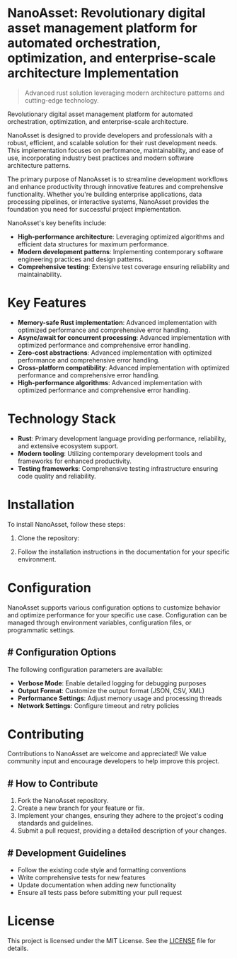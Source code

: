<!-- fallback_NanoAsset_20250802101624_26922 -->

# NanoAsset: Revolutionary digital asset management platform for automated orchestration, optimization, and enterprise-scale architecture Implementation
> Advanced rust solution leveraging modern architecture patterns and cutting-edge technology.

Revolutionary digital asset management platform for automated orchestration, optimization, and enterprise-scale architecture.

NanoAsset is designed to provide developers and professionals with a robust, efficient, and scalable solution for their rust development needs. This implementation focuses on performance, maintainability, and ease of use, incorporating industry best practices and modern software architecture patterns.

The primary purpose of NanoAsset is to streamline development workflows and enhance productivity through innovative features and comprehensive functionality. Whether you're building enterprise applications, data processing pipelines, or interactive systems, NanoAsset provides the foundation you need for successful project implementation.

NanoAsset's key benefits include:

* **High-performance architecture**: Leveraging optimized algorithms and efficient data structures for maximum performance.
* **Modern development patterns**: Implementing contemporary software engineering practices and design patterns.
* **Comprehensive testing**: Extensive test coverage ensuring reliability and maintainability.

# Key Features

* **Memory-safe Rust implementation**: Advanced implementation with optimized performance and comprehensive error handling.
* **Async/await for concurrent processing**: Advanced implementation with optimized performance and comprehensive error handling.
* **Zero-cost abstractions**: Advanced implementation with optimized performance and comprehensive error handling.
* **Cross-platform compatibility**: Advanced implementation with optimized performance and comprehensive error handling.
* **High-performance algorithms**: Advanced implementation with optimized performance and comprehensive error handling.

# Technology Stack

* **Rust**: Primary development language providing performance, reliability, and extensive ecosystem support.
* **Modern tooling**: Utilizing contemporary development tools and frameworks for enhanced productivity.
* **Testing frameworks**: Comprehensive testing infrastructure ensuring code quality and reliability.

# Installation

To install NanoAsset, follow these steps:

1. Clone the repository:


2. Follow the installation instructions in the documentation for your specific environment.

# Configuration

NanoAsset supports various configuration options to customize behavior and optimize performance for your specific use case. Configuration can be managed through environment variables, configuration files, or programmatic settings.

## # Configuration Options

The following configuration parameters are available:

* **Verbose Mode**: Enable detailed logging for debugging purposes
* **Output Format**: Customize the output format (JSON, CSV, XML)
* **Performance Settings**: Adjust memory usage and processing threads
* **Network Settings**: Configure timeout and retry policies

# Contributing

Contributions to NanoAsset are welcome and appreciated! We value community input and encourage developers to help improve this project.

## # How to Contribute

1. Fork the NanoAsset repository.
2. Create a new branch for your feature or fix.
3. Implement your changes, ensuring they adhere to the project's coding standards and guidelines.
4. Submit a pull request, providing a detailed description of your changes.

## # Development Guidelines

* Follow the existing code style and formatting conventions
* Write comprehensive tests for new features
* Update documentation when adding new functionality
* Ensure all tests pass before submitting your pull request

# License

This project is licensed under the MIT License. See the [LICENSE](https://github.com/Muramatsuu/NanoAsset/blob/main/LICENSE) file for details.

